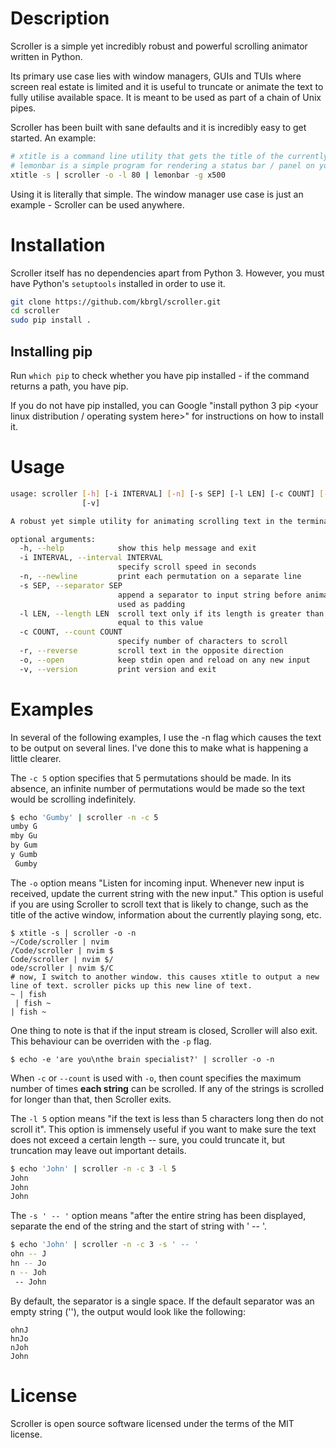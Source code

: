 # Description
Scroller is a simple yet incredibly robust and powerful scrolling animator written in Python.

Its primary use case lies with window managers, GUIs and TUIs where screen real estate is limited and it is useful to truncate or animate the text to fully utilise available space. It is meant to be used as part of a chain of Unix pipes. 

Scroller has been built with sane defaults and it is incredibly easy to get started. An example:

```sh
# xtitle is a command line utility that gets the title of the currently focused window from your desktop environment or window manager. The -s flag causes it to stream the window titles - whenever the active window changes, it outputs the new title
# lemonbar is a simple program for rendering a status bar / panel on your display - it is commonly used with window managers like i3 and bspwm
xtitle -s | scroller -o -l 80 | lemonbar -g x500
```

Using it is literally that simple. The window manager use case is just an example - Scroller can be used anywhere.

# Installation
Scroller itself has no dependencies apart from Python 3. However, you must have Python's `setuptools` installed in order to use it.
```sh
git clone https://github.com/kbrgl/scroller.git
cd scroller
sudo pip install .
```

## Installing pip
Run `which pip` to check whether you have pip installed - if the command returns a path, you have pip.

If you do not have pip installed, you can Google "install python 3 pip <your linux distribution / operating system here>" for instructions on how to install it.

# Usage

```sh
usage: scroller [-h] [-i INTERVAL] [-n] [-s SEP] [-l LEN] [-c COUNT] [-r] [-o]
                [-v]

A robust yet simple utility for animating scrolling text in the terminal.

optional arguments:
  -h, --help            show this help message and exit
  -i INTERVAL, --interval INTERVAL
                        specify scroll speed in seconds
  -n, --newline         print each permutation on a separate line
  -s SEP, --separator SEP
                        append a separator to input string before animating,
                        used as padding
  -l LEN, --length LEN  scroll text only if its length is greater than or
                        equal to this value
  -c COUNT, --count COUNT
                        specify number of characters to scroll
  -r, --reverse         scroll text in the opposite direction
  -o, --open            keep stdin open and reload on any new input
  -v, --version         print version and exit
```

# Examples
In several of the following examples, I use the -n flag which causes the text to be output on several lines. I've done this to make what is happening a little clearer.


The `-c 5` option specifies that 5 permutations should be made. In its absence, an infinite number of permutations would be made so the text would be scrolling indefinitely.
```sh
$ echo 'Gumby' | scroller -n -c 5
umby G
mby Gu
by Gum
y Gumb
 Gumby
```


The `-o` option means "Listen for incoming input. Whenever new input is received, update the current string with the new input." This option is useful if you are using Scroller to scroll text that is likely to change, such as the title of the active window, information about the currently playing song, etc.
```
$ xtitle -s | scroller -o -n
~/Code/scroller | nvim 
/Code/scroller | nvim $
Code/scroller | nvim $/
ode/scroller | nvim $/C
# now, I switch to another window. this causes xtitle to output a new line of text. scroller picks up this new line of text.
~ | fish 
 | fish ~
| fish ~ 
```
One thing to note is that if the input stream is closed, Scroller will also exit. This behaviour can be overriden with the `-p` flag.
```
$ echo -e 'are you\nthe brain specialist?' | scroller -o -n
```
When `-c` or `--count` is used with `-o`, then count specifies the maximum number of times __each string__ can be scrolled. If any of the strings is scrolled for longer than that, then Scroller exits.


The `-l 5` option means "if the text is less than 5 characters long then do not scroll it". This option is immensely useful if you want to make sure the text does not exceed a certain length -- sure, you could truncate it, but truncation may leave out important details.
```sh
$ echo 'John' | scroller -n -c 3 -l 5
John
John
John
```


The `-s ' -- '` option means "after the entire string has been displayed, separate the end of the string and the start of string with ' -- '.
```sh
$ echo 'John' | scroller -n -c 3 -s ' -- '
ohn -- J
hn -- Jo
n -- Joh
 -- John
```
By default, the separator is a single space. If the default separator was an empty string (''), the output would look like the following:
```
ohnJ
hnJo
nJoh
John
```

# License
Scroller is open source software licensed under the terms of the MIT license.
